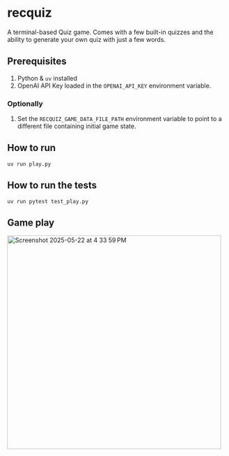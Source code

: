 # recquiz

A terminal-based Quiz game. Comes with a few built-in quizzes and the ability to generate
your own quiz with just a few words.


## Prerequisites

1. Python & `uv` installed
2. OpenAI API Key loaded in the `OPENAI_API_KEY` environment variable.

### Optionally

1. Set the `RECQUIZ_GAME_DATA_FILE_PATH` environment variable to point to a different file containing initial game state.

## How to run

`uv run play.py`


## How to run the tests

`uv run pytest test_play.py`

## Game play
<img width="491" alt="Screenshot 2025-05-22 at 4 33 59 PM" src="https://github.com/user-attachments/assets/e9c919e6-6021-4fb1-8659-116267e604f1" />

